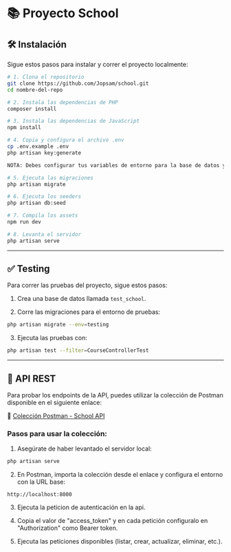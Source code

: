 # 📚 Proyecto School

## 🛠️ Instalación

Sigue estos pasos para instalar y correr el proyecto localmente:

```bash
# 1. Clona el repositorio
git clone https://github.com/Jopsam/school.git
cd nombre-del-repo

# 2. Instala las dependencias de PHP
composer install

# 3. Instala las dependencias de JavaScript
npm install

# 4. Copia y configura el archivo .env
cp .env.example .env
php artisan key:generate

NOTA: Debes configurar tus variables de entorno para la base de datos y se recomienda usar Mailtrap para las notificaciones, con lo cual, debes configurar también las variables de entorno MAIL_ usando dicho servicio.

# 5. Ejecuta las migraciones
php artisan migrate

# 6. Ejecuta los seeders
php artisan db:seed

# 7. Compila los assets
npm run dev

# 8. Levanta el servidor
php artisan serve
```

---

## ✅ Testing

Para correr las pruebas del proyecto, sigue estos pasos:

1. Crea una base de datos llamada `test_school`.

2. Corre las migraciones para el entorno de pruebas:

```bash
php artisan migrate --env=testing
```

3. Ejecuta las pruebas con:

```bash
php artisan test --filter=CourseControllerTest
```

---

## 📡 API REST

Para probar los endpoints de la API, puedes utilizar la colección de Postman disponible en el siguiente enlace:

🔗 [Colección Postman - School API](https://www.postman.com/red-rocket-496922/workspace/school/collection/21246879-ba0d3b28-f008-477c-83fc-3332a3e0812d?action=share&creator=21246879)

### Pasos para usar la colección:

1. Asegúrate de haber levantado el servidor local:

```bash
php artisan serve
```

2. En Postman, importa la colección desde el enlace y configura el entorno con la URL base:

```
http://localhost:8000
```
3. Ejecuta la peticion de autenticación en la api.

4. Copia el valor de "access_token" y en cada petición configuralo en "Authorization" como Bearer token.

5. Ejecuta las peticiones disponibles (listar, crear, actualizar, eliminar, etc.).
